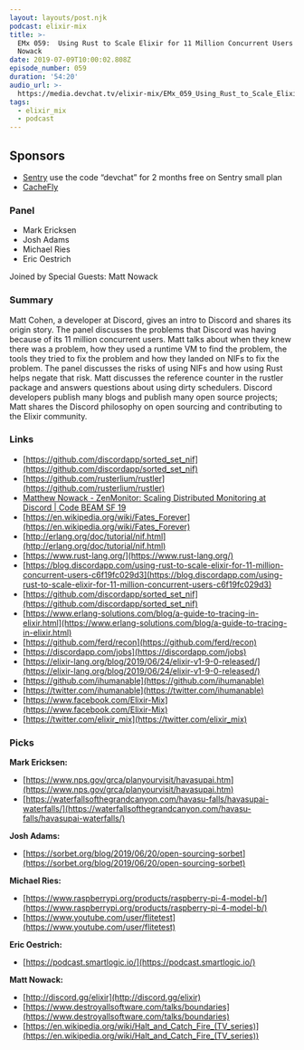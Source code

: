```yaml
---
layout: layouts/post.njk
podcast: elixir-mix
title: >-
  EMx 059:  Using Rust to Scale Elixir for 11 Million Concurrent Users with Matt
  Nowack
date: 2019-07-09T10:00:02.808Z
episode_number: 059
duration: '54:20'
audio_url: >-
  https://media.devchat.tv/elixir-mix/EMx_059_Using_Rust_to_Scale_Elixir_for_11_Million_Concurrent_Users_with_Matt_Nowack.mp3
tags:
  - elixir_mix
  - podcast
---
```

## **Sponsors**



*   [Sentry](http://sentry.io/) use the code “devchat” for 2 months free on Sentry small plan
*   [CacheFly](https://www.cachefly.com/)


### **Panel**



*   Mark Ericksen
*   Josh Adams
*   Michael Ries
*   Eric Oestrich

Joined by Special Guests: Matt Nowack


### **Summary**

Matt Cohen, a developer at Discord, gives an intro to Discord and shares its origin story. The panel discusses the problems that Discord was having because of its 11 million concurrent users. Matt talks about when they knew there was a problem, how they used a runtime VM to find the problem, the tools they tried to fix the problem and how they landed on NIFs to fix the problem. The panel discusses the risks of using NIFs and how using Rust helps negate that risk. Matt discusses the reference counter in the rustler package and answers questions about using dirty schedulers. Discord developers publish many blogs and publish many open source projects; Matt shares the Discord philosophy on open sourcing and contributing to the Elixir community. 


### **Links**



*   [https://github.com/discordapp/sorted_set_nif](https://github.com/discordapp/sorted_set_nif)
*   [https://github.com/rusterlium/rustler](https://github.com/rusterlium/rustler)
*   [Matthew Nowack - ZenMonitor: Scaling Distributed Monitoring at Discord | Code BEAM SF 19](https://youtu.be/P89N1YJBjpA)
*   [https://en.wikipedia.org/wiki/Fates_Forever](https://en.wikipedia.org/wiki/Fates_Forever) 
*   [http://erlang.org/doc/tutorial/nif.html](http://erlang.org/doc/tutorial/nif.html) 
*   [https://www.rust-lang.org/](https://www.rust-lang.org/) 
*   [https://blog.discordapp.com/using-rust-to-scale-elixir-for-11-million-concurrent-users-c6f19fc029d3](https://blog.discordapp.com/using-rust-to-scale-elixir-for-11-million-concurrent-users-c6f19fc029d3) 
*   [https://github.com/discordapp/sorted_set_nif](https://github.com/discordapp/sorted_set_nif) 
*   [https://www.erlang-solutions.com/blog/a-guide-to-tracing-in-elixir.html](https://www.erlang-solutions.com/blog/a-guide-to-tracing-in-elixir.html) 
*   [https://github.com/ferd/recon](https://github.com/ferd/recon) 
*   [https://discordapp.com/jobs](https://discordapp.com/jobs) 
*   [https://elixir-lang.org/blog/2019/06/24/elixir-v1-9-0-released/](https://elixir-lang.org/blog/2019/06/24/elixir-v1-9-0-released/) 
*   [https://github.com/ihumanable](https://github.com/ihumanable)
*   [https://twitter.com/ihumanable](https://twitter.com/ihumanable)
*   [https://www.facebook.com/Elixir-Mix](https://www.facebook.com/Elixir-Mix) 
*   [https://twitter.com/elixir_mix](https://twitter.com/elixir_mix)


### **Picks**

**Mark Ericksen:**



*   [https://www.nps.gov/grca/planyourvisit/havasupai.htm](https://www.nps.gov/grca/planyourvisit/havasupai.htm) 
*   [https://waterfallsofthegrandcanyon.com/havasu-falls/havasupai-waterfalls/](https://waterfallsofthegrandcanyon.com/havasu-falls/havasupai-waterfalls/) 

**Josh Adams:**



*   [https://sorbet.org/blog/2019/06/20/open-sourcing-sorbet](https://sorbet.org/blog/2019/06/20/open-sourcing-sorbet)

**Michael Ries:**



*   [https://www.raspberrypi.org/products/raspberry-pi-4-model-b/](https://www.raspberrypi.org/products/raspberry-pi-4-model-b/) 
*   [https://www.youtube.com/user/flitetest](https://www.youtube.com/user/flitetest) 

**Eric Oestrich:**



*   [https://podcast.smartlogic.io/](https://podcast.smartlogic.io/) 

**Matt Nowack:**



*   [http://discord.gg/elixir](http://discord.gg/elixir) 
*   [https://www.destroyallsoftware.com/talks/boundaries](https://www.destroyallsoftware.com/talks/boundaries) 
*   [https://en.wikipedia.org/wiki/Halt_and_Catch_Fire_(TV_series)](https://en.wikipedia.org/wiki/Halt_and_Catch_Fire_(TV_series)) 
